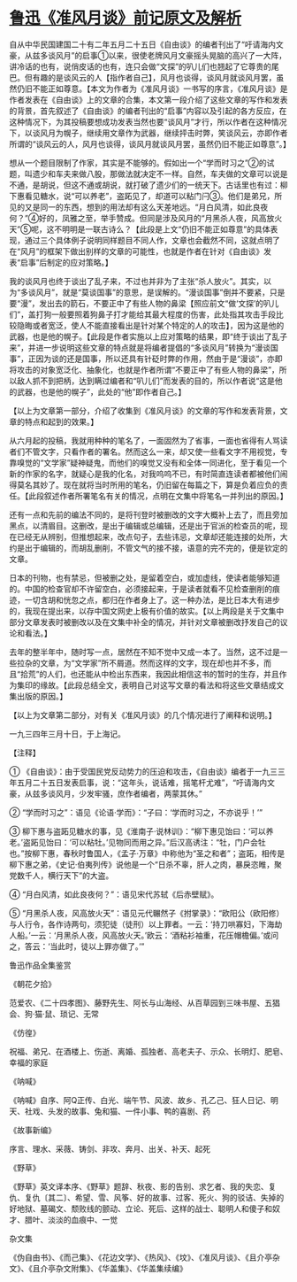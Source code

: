 # [鲁迅《准风月谈》前记原文及解析](https://www.vrrw.net/wx/8103.html)

自从中华民国建国二十有二年五月二十五日《自由谈》的编者刊出了“吁请海内文豪，从兹多谈风月”的启事①以来，很使老牌风月文豪摇头晃脑的高兴了一大阵，讲冷话的也有，说俏皮话的也有，连只会做“文探”的叭儿们也翘起了它尊贵的尾巴。但有趣的是谈风云的人【指作者自己】，风月也谈得，谈风月就谈风月罢，虽然仍旧不能正如尊意。【本文为作者为《准风月谈》一书写的序言，《准风月谈》是作者发表在《自由谈》上的文章的合集，本文第一段介绍了这些文章的写作和发表的背景，首先叙述了《自由谈》的编者刊出的“启事”内容以及引起的各方反应，在这种情况下，为其投稿要想成功发表当然也要“谈风月”才行，所以作者在这种情况下，以谈风月为幌子，继续用文章作为武器，继续抨击时弊，笑谈风云，亦即作者所谓的“谈风云的人，风月也谈得，谈风月就谈风月罢，虽然仍旧不能正如尊意”。】



想从一个题目限制了作家，其实是不能够的。假如出一个“学而时习之”②的试题，叫遗少和车夫来做八股，那做法就决定不一样。自然，车夫做的文章可以说是不通，是胡说，但这不通或胡说，就打破了遗少们的一统天下。古话里也有过：柳下惠看见糖水，说“可以养老”，盗跖见了，却道可以粘门闩③。他们是弟兄，所见的又是同一的东西，想到的用法却有这么天差地远。“月白风清，如此良夜何？”④好的，凤雅之至，举手赞成。但同是涉及风月的“月黑杀人夜，风高放火天”⑤呢，这不明明是一联古诗么？【此段是上文“仍旧不能正如尊意”的具体表现，通过三个具体例子说明同样题目不同人作，文章也会截然不同，这就点明了在“风月”的框架下做出别样的文章的可能性，也就是作者在针对《自由谈》发表“启事”后制定的应对策略。】

我的谈风月也终于谈出了乱子来，不过也并非为了主张“杀人放火”。其实，以为“多谈风月”，就是“莫谈国事”的意思，是误解的。“漫谈国事”倒并不要紧，只是要“漫”，发出去的箭石，不要正中了有些人物的鼻梁【照应前文“做‘文探’的叭儿们”，盖打狗一般要照着狗鼻子打才能给其最大程度的伤害，此处指其攻击手段比较隐晦或者宽泛，使人不能直接看出是针对某个特定的人的攻击】，因为这是他的武器，也是他的幌子。【此段是作者实施以上应对策略的结果，即“终于谈出了乱子来”，并进一步说明这些文章的特点就是将编者提倡的“多谈风月”转换为“漫谈国事”，正因为谈的还是国事，所以还具有针砭时弊的作用，然由于是“漫谈”，亦即将攻击的对象宽泛化、抽象化，也就是作者所谓“不要正中了有些人物的鼻梁”，所以敌人抓不到把柄，达到瞒过编者和“叭儿们”而发表的目的，所以作者说“这是他的武器，也是他的幌子”，此处的“他”即作者自己。】

【以上为文章第一部分，介绍了收集到《准风月谈》的文章的写作和发表背景，文章的特点和起到的效果。】

从六月起的投稿，我就用种种的笔名了，一面固然为了省事，一面也省得有人骂读者们不管文字，只看作者的署名。然而这么一来，却又使一些看文字不用视觉，专靠嗅觉的“文学家”疑神疑鬼，而他们的嗅觉又没有和全体一同进化，至于看见一个新的作家的名字，就疑心是我的化名，对我呜呜不已，有时简直连读者都被他们闹得莫名其妙了。现在就将当时所用的笔名，仍旧留在每篇之下，算是负着应负的责任。【此段叙述作者所署笔名有关的情况，点明在文集中将笔名一并列出的原因。】

还有一点和先前的编法不同的，是将刊登时被删改的文字大概补上去了，而且旁加黑点，以清眉目。这删改，是出于编辑或总编辑，还是出于官派的检查员的呢，现在已经无从辨别，但推想起来，改点句子，去些讳忌，文章却还能连接的处所，大约是出于编辑的，而胡乱删削，不管文气的接不接，语意的完不完的，便是钦定的文章。

日本的刊物，也有禁忌，但被删之处，是留着空白，或加虚线，使读者能够知道的。中国的检查官却不许留空白，必须接起来，于是读者就看不见检查删削的痕迹，一切含胡和恍忽之点，都归在作者身上了。这一种办法，是比日本大有进步的，我现在提出来，以存中国文网史上极有价值的故实。【以上两段是关于文集中部分文章发表时被删改以及在文集中补全的情况，并针对文章被删改抒发自己的议论和看法。】

去年的整半年中，随时写一点，居然在不知不觉中又成一本了。当然，这不过是一些拉杂的文章，为“文学家”所不屑道。然而这样的文字，现在却也并不多，而且“拾荒”的人们，也还能从中检出东西来，我因此相信这书的暂时的生存，并且作为集印的缘故。【此段总结全文，表明自己对这写文章的看法和将这些文章结成文集出版的原因。】

【以上为文章第二部分，对有关《准风月谈》的几个情况进行了阐释和说明。】

一九三四年三月十日，于上海记。





【注释】

① 《自由谈》：由于受国民党反动势力的压迫和攻击，《自由谈》编者于一九三三年五月二十五日发表启事，说：“这年头，说话难，摇笔杆尤难”，“吁请海内文豪，从兹多谈风月，少发牢骚，庶作者编者，两蒙其休。”

② “学而时习之”：语见《论语·学而》：“子曰：‘学而时习之，不亦说乎！’”

③ 柳下惠与盗跖见糖水的事，见《淮南子·说林训》：“柳下惠见饴曰：‘可以养老。’盗跖见饴曰：‘可以粘牡。’见物同而用之异。”后汉高诱注：“牡，门户会牡也。”按柳下惠，春秋时鲁国人，《孟子·万章》中称他为“圣之和者”；盗跖，相传是柳下惠之弟，《史记·伯夷列传》说他是一个“日杀不辜，肝人之肉，暴戾恣睢，聚党数千人，横行天下”的大盗。

④ “月白风清，如此良夜何？”：语见宋代苏轼《后赤壁赋》。



⑤ “月黑杀人夜，风高放火天”：语见元代冁然子《拊掌录》：“欧阳公（欧阳修）与人行令，各作诗两句，须犯徒（徒刑）以上罪者。一云：‘持刀哄寡妇，下海劫人船。’一云：‘月黑杀人夜，风高放火天。’欧云：‘酒粘衫袖重，花压帽檐偏。’或问之，答云：‘当此时，徒以上罪亦做了。’”

鲁迅作品全集鉴赏

《朝花夕拾》

范爱农、《二十四孝图》、藤野先生、阿长与山海经、从百草园到三味书屋、五猖会、狗·猫·鼠、琐记、无常

《仿徨》

祝福、弟兄、在酒楼上、伤逝、离婚、孤独者、高老夫子、示众、长明灯、肥皂、幸福的家庭

《呐喊》

《呐喊》自序、阿Q正传、白光、端午节、风波、故乡、孔乙己、狂人日记、明天、社戏、头发的故事、兔和猫、一件小事、鸭的喜剧、药

《故事新编》

序言、理水、采薇、铸剑、非攻、奔月、出关、补天、起死

《野草》

《野草》英文译本序、《野草》题辞、秋夜、影的告别、求乞者、我的失恋、复仇、复仇〔其二〕、希望、雪、风筝、好的故事、过客、死火、狗的驳诘、失掉的好地狱、墓碣文、颓败线的颤动、立论、死后、这样的战士、聪明人和傻子和奴才、腊叶、淡淡的血痕中、一觉

杂文集

《伪自由书》、《而己集》、《花边文学》、《热风》、《坟》、《准风月谈》、《且介亭杂文》、《且介亭杂文附集》、《华盖集》、《华盖集续编》

